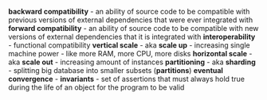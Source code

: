 **backward compatibility** - an ability of source code to be compatible with previous versions of external dependencies that were ever integrated with
**forward compatibility** - an ability of source code to be compatible with new versions of external dependencies that it is integrated with
**interoperability** - functional compatibility
**vertical scale** - aka **scale up** - increasing single machine power - like more RAM, more CPU, more disks
**horizontal scale** - aka **scale out** - increasing amount of instances
**partitioning** - aka **sharding** - splitting big database into smaller subsets (**partitions**)
**eventual convergence** - 
**invariants** - set of assertions that must always hold true during the life of an object for the program to be valid
